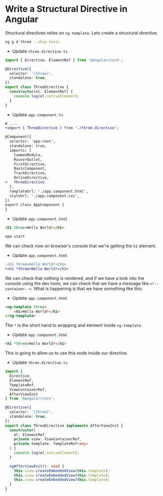 # Write a Structural Directive in Angular

Structural directives relies on `ng-template`. Lets create a structural directive.

```bash
ng g d three --skip-tests
```

- Update `three.directive.ts`

```ts
import { Directive, ElementRef } from '@angular/core';

@Directive({
  selector: '[three]',
  standalone: true,
})
export class ThreeDirective {
  constructor(el: ElementRef) {
    console.log(el.nativeElement);
  }
}

```

- Update `app.component.ts`

```diff
# ....
+import { ThreeDirective } from './three.directive';

@Component({
  selector: 'app-root',
  standalone: true,
  imports: [
    CommonModule,
    RouterOutlet,
    FirstDirective,
    BasicComponent,
    TrackDirective,
    OnlineDirective,
+   ThreeDirective
  ],
  templateUrl: './app.component.html',
  styleUrl: './app.component.css',
})
export class AppComponent {
}

```

- Update `app.component.html`

```html
<h1 three>Hello World!</h1>
```

```bash
npm start
```

We can check now on browser's console that we're getting the `h1` element. 

- Update `app.component.html`

```diff
-<h1 three>Hello World!</h1>
+<h1 *three>Hello World!</h1>
```

We can check that nothing is rendered, and if we have a look into the console using the dev tools, we can check that we have a message like `<!--container-->`. What is happening is that we have something like this:

- Update `app.component.html`

```html
<ng-template three>
    <h1>Hello World!</h1>
</ng-template>
```

The `*` is the short hand to wrapping and element inside `ng-template`.

- Update `app.component.html`

```html
<h1 *three>Hello World!</h1>
```

This is going to allow us to use this node inside our directive.

- Update `three.directive.ts`

```ts
import {
  Directive,
  ElementRef,
  TemplateRef,
  ViewContainerRef,
  AfterViewInit
} from '@angular/core';

@Directive({
  selector: '[three]',
  standalone: true,
})
export class ThreeDirective implements AfterViewInit {
  constructor(
    el: ElementRef,
    private view: ViewContainerRef,
    private template: TemplateRef<any>
  ) {
    console.log(el.nativeElement);
  }

  ngAfterViewInit(): void {
    this.view.createEmbeddedView(this.template);
    this.view.createEmbeddedView(this.template);
    this.view.createEmbeddedView(this.template);
  }
}

```
